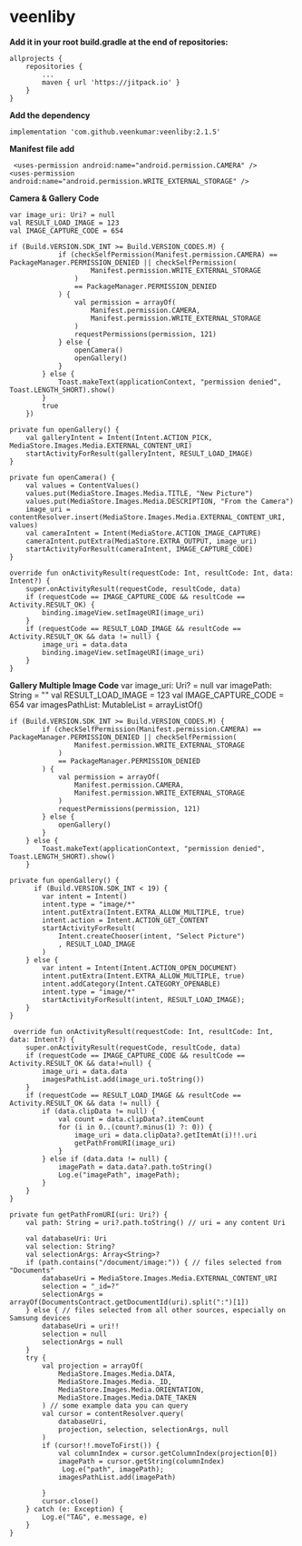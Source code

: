 # veenliby

**Add it in your root build.gradle at the end of repositories:**

	allprojects {
		repositories {
			...
			maven { url 'https://jitpack.io' }
		}
	}
  
  **Add the dependency**
  
  	implementation 'com.github.veenkumar:veenliby:2.1.5'
  
  **Manifest file add**
  
     <uses-permission android:name="android.permission.CAMERA" />
    <uses-permission android:name="android.permission.WRITE_EXTERNAL_STORAGE" />
    
 **Camera & Gallery Code**
 
 	var image_uri: Uri? = null
	val RESULT_LOAD_IMAGE = 123
	val IMAGE_CAPTURE_CODE = 654

 	if (Build.VERSION.SDK_INT >= Build.VERSION_CODES.M) {
                if (checkSelfPermission(Manifest.permission.CAMERA) == PackageManager.PERMISSION_DENIED || checkSelfPermission(
                        Manifest.permission.WRITE_EXTERNAL_STORAGE
                    )
                    == PackageManager.PERMISSION_DENIED
                ) {
                    val permission = arrayOf(
                        Manifest.permission.CAMERA,
                        Manifest.permission.WRITE_EXTERNAL_STORAGE
                    )
                    requestPermissions(permission, 121)
                } else {
                    openCamera()
                    openGallery()
                }
            } else {
                Toast.makeText(applicationContext, "permission denied", Toast.LENGTH_SHORT).show()
            }
            true
        })

	private fun openGallery() {
        val galleryIntent = Intent(Intent.ACTION_PICK, MediaStore.Images.Media.EXTERNAL_CONTENT_URI)
        startActivityForResult(galleryIntent, RESULT_LOAD_IMAGE)
    }

    private fun openCamera() {
        val values = ContentValues()
        values.put(MediaStore.Images.Media.TITLE, "New Picture")
        values.put(MediaStore.Images.Media.DESCRIPTION, "From the Camera")
        image_uri = contentResolver.insert(MediaStore.Images.Media.EXTERNAL_CONTENT_URI, values)
        val cameraIntent = Intent(MediaStore.ACTION_IMAGE_CAPTURE)
        cameraIntent.putExtra(MediaStore.EXTRA_OUTPUT, image_uri)
        startActivityForResult(cameraIntent, IMAGE_CAPTURE_CODE)
    }

    override fun onActivityResult(requestCode: Int, resultCode: Int, data: Intent?) {
        super.onActivityResult(requestCode, resultCode, data)
        if (requestCode == IMAGE_CAPTURE_CODE && resultCode == Activity.RESULT_OK) {
            binding.imageView.setImageURI(image_uri)
        }
        if (requestCode == RESULT_LOAD_IMAGE && resultCode == Activity.RESULT_OK && data != null) {
            image_uri = data.data
            binding.imageView.setImageURI(image_uri)
        }
    }
    
   **Gallery Multiple Image Code**
    var image_uri: Uri? = null
    var imagePath: String = ""
    val RESULT_LOAD_IMAGE = 123
    val IMAGE_CAPTURE_CODE = 654
    var imagesPathList: MutableList<String> = arrayListOf()
    
    if (Build.VERSION.SDK_INT >= Build.VERSION_CODES.M) {
            if (checkSelfPermission(Manifest.permission.CAMERA) == PackageManager.PERMISSION_DENIED || checkSelfPermission(
                    Manifest.permission.WRITE_EXTERNAL_STORAGE
                )
                == PackageManager.PERMISSION_DENIED
            ) {
                val permission = arrayOf(
                    Manifest.permission.CAMERA,
                    Manifest.permission.WRITE_EXTERNAL_STORAGE
                )
                requestPermissions(permission, 121)
            } else {
                openGallery()
            }
        } else {
            Toast.makeText(applicationContext, "permission denied", Toast.LENGTH_SHORT).show()
        }
	
	private fun openGallery() {
          if (Build.VERSION.SDK_INT < 19) {
            var intent = Intent()
            intent.type = "image/*"
            intent.putExtra(Intent.EXTRA_ALLOW_MULTIPLE, true)
            intent.action = Intent.ACTION_GET_CONTENT
            startActivityForResult(
                Intent.createChooser(intent, "Select Picture")
                , RESULT_LOAD_IMAGE
            )
        } else {
            var intent = Intent(Intent.ACTION_OPEN_DOCUMENT)
            intent.putExtra(Intent.EXTRA_ALLOW_MULTIPLE, true)
            intent.addCategory(Intent.CATEGORY_OPENABLE)
            intent.type = "image/*"
            startActivityForResult(intent, RESULT_LOAD_IMAGE);
        }
    }
    
     override fun onActivityResult(requestCode: Int, resultCode: Int, data: Intent?) {
        super.onActivityResult(requestCode, resultCode, data)
        if (requestCode == IMAGE_CAPTURE_CODE && resultCode == Activity.RESULT_OK && data!=null) {
            image_uri = data.data
            imagesPathList.add(image_uri.toString())
        }
        if (requestCode == RESULT_LOAD_IMAGE && resultCode == Activity.RESULT_OK && data != null) {
            if (data.clipData != null) {
                val count = data.clipData?.itemCount
                for (i in 0..(count?.minus(1) ?: 0)) {
                    image_uri = data.clipData?.getItemAt(i)!!.uri
                    getPathFromURI(image_uri)
                }
            } else if (data.data != null) {
                imagePath = data.data?.path.toString()
                Log.e("imagePath", imagePath);
            }
        }
    }

    private fun getPathFromURI(uri: Uri?) {
        val path: String = uri?.path.toString() // uri = any content Uri

        val databaseUri: Uri
        val selection: String?
        val selectionArgs: Array<String>?
        if (path.contains("/document/image:")) { // files selected from "Documents"
            databaseUri = MediaStore.Images.Media.EXTERNAL_CONTENT_URI
            selection = "_id=?"
            selectionArgs = arrayOf(DocumentsContract.getDocumentId(uri).split(":")[1])
        } else { // files selected from all other sources, especially on Samsung devices
            databaseUri = uri!!
            selection = null
            selectionArgs = null
        }
        try {
            val projection = arrayOf(
                MediaStore.Images.Media.DATA,
                MediaStore.Images.Media._ID,
                MediaStore.Images.Media.ORIENTATION,
                MediaStore.Images.Media.DATE_TAKEN
            ) // some example data you can query
            val cursor = contentResolver.query(
                databaseUri,
                projection, selection, selectionArgs, null
            )
            if (cursor!!.moveToFirst()) {
                val columnIndex = cursor.getColumnIndex(projection[0])
                imagePath = cursor.getString(columnIndex)
                 Log.e("path", imagePath);
                imagesPathList.add(imagePath)

            }
            cursor.close()
        } catch (e: Exception) {
            Log.e("TAG", e.message, e)
        }
    }

